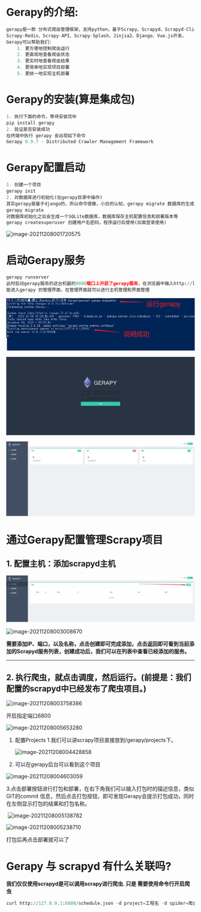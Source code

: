 # Gerapy的介绍:
```python
gerapy是一款 分布式爬虫管理框架，支持python，基于Scrapy、Scrapyd、Scrapyd-Client、
Scrapy-Redis、Scrapy-API、Scrapy-Splash、Jinjia2、Django、Vue.js开发，
Gerapy可以帮助我们:
    1. 更方便地控制爬虫运行
    2. 更直观地查看爬虫状态
    3. 更实时地查看爬虫结果
    4. 更简单地实现项目部署
    5. 更统一地实现主机部署
```
# Gerapy的安装(算是集成包)
```python
1. 执行下面的命令，等待安装完毕
pip install gerapy
2. 验证是否安装成功
在终端中执行 gerapy 会出现如下命令
Gerapy 0.9.7 - Distributed Crawler Management Framework
```
# Gerapy配置启动
```python
1. 创建一个项目
gerapy init
2. 对数据库进行初始化(在gerapy目录中操作)
其实gerapy是基于django的，所以命令很像，小白的认知，gerapy migrate 数据库的生成
gerapy migrate
对数据库初始化之后会生成一个SQLite数据库，数据库保存主机配置信息和部署版本等
gerapy createsuperuser 创建用户名密码，程序运行后使用(后面登录使用)
```
![image-20211208001720575](D:\王D盘归属\都云\Reptile_练习\项目-Gerapy\image-20211208001720575.png)

# 启动Gerapy服务

```python
gerapy runserver
此时启动gerapy服务的这台机器的8000端口上开启了gerapy服务，在浏览器中输入http://localhost:8000就
能进入gerapy 的管理界面，在管理界面就可以进行主机管理和界面管理
```

![image-20211208001916437](image-20211208001916437.png)

![image-20211208002020740](image-20211208002020740.png)

![image-20211208002442460](image-20211208002442460.png)

# 通过Gerapy配置管理Scrapy项目

## 1. **配置主机**：添加scrapyd主机

![image-20211208002700043](image-20211208002700043.png)

![image-20211208003008670](D:\王D盘归属\都云\Reptile_练习\项目-Gerapy\image-20211208003008670.png)

**需要添加IP、端口，以及名称，点击创建即可完成添加，点击返回即可看到当前添加的Scrapyd服务列表，创建成功后，我们可以在列表中查看已经添加的服务。**

****

## 2. 执行爬虫，就点击调度，然后运行。(前提是：我们配置的scrapyd中已经发布了爬虫项目。)

![image-20211208003758386](D:\王D盘归属\都云\Reptile_练习\项目-Gerapy\image-20211208003758386.png)

开启指定端口6800

![image-20211208005653280](D:\王D盘归属\都云\Reptile_练习\项目-Gerapy\image-20211208005653280.png)

1. 配置Projects 1.我们可以讲scrapy项目直接放到/gerapy/projects下。

   ![image-20211208004428858](D:\王D盘归属\都云\Reptile_练习\项目-Gerapy\image-20211208004428858.png)

2. 可以在gerapy后台可以看到这个项目

![image-20211208004603059](D:\王D盘归属\都云\Reptile_练习\项目-Gerapy\image-20211208004603059.png)

​	3.点击部署按钮进行打包和部署，在右下角我们可以输入打包时的描述信息，类似GIT的commit 信息，然后点击打包按钮，即可发现Gerapy会提示打包成功，同时在左侧显示打包的结果和打包名称。

​	![image-20211208005138782](D:\王D盘归属\都云\Reptile_练习\项目-Gerapy\image-20211208005138782.png)

![image-20211208005238710](D:\王D盘归属\都云\Reptile_练习\项目-Gerapy\image-20211208005238710.png)

打包后再点击部署就可以了

# Gerapy 与 scrapyd 有什么关联吗?

**我们仅仅使用scrapyd是可以调用scrapy进行爬虫. 只是 需要使用命令行开启爬虫**

```python
curl http://127.0.0.1:6800/schedule.json -d project=工程名 -d spider=爬虫名
```

